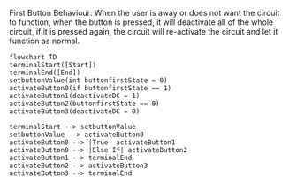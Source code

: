 First Button Behaviour: When the user is away or does not want the circuit to function, when the button is pressed, it will deactivate all of the whole circuit, if it is pressed again, the circuit will re-activate the circuit and let it function as normal.

```mermaid
flowchart TD
terminalStart([Start])
terminalEnd([End])
setbuttonValue(int buttonfirstState = 0)
activateButton0(if buttonfirstState == 1)
activateButton1(deactivateDC = 1)
activateButton2(buttonfirstState == 0)
activateButton3(deactivateDC = 0)
   
terminalStart --> setbuttonValue
setbuttonValue --> activateButton0
activateButton0 --> |True| activateButton1
activateButton0 --> |Else If| activateButton2
activateButton1 --> terminalEnd
activateButton2 --> activateButton3
activateButton3 --> terminalEnd
```
